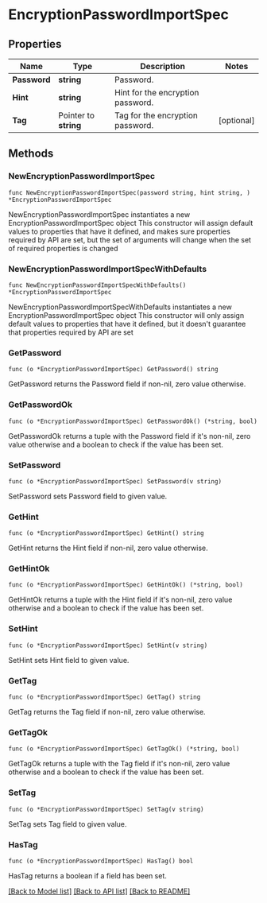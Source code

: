 # EncryptionPasswordImportSpec

## Properties

Name | Type | Description | Notes
------------ | ------------- | ------------- | -------------
**Password** | **string** | Password. | 
**Hint** | **string** | Hint for the encryption password. | 
**Tag** | Pointer to **string** | Tag for the encryption password. | [optional] 

## Methods

### NewEncryptionPasswordImportSpec

`func NewEncryptionPasswordImportSpec(password string, hint string, ) *EncryptionPasswordImportSpec`

NewEncryptionPasswordImportSpec instantiates a new EncryptionPasswordImportSpec object
This constructor will assign default values to properties that have it defined,
and makes sure properties required by API are set, but the set of arguments
will change when the set of required properties is changed

### NewEncryptionPasswordImportSpecWithDefaults

`func NewEncryptionPasswordImportSpecWithDefaults() *EncryptionPasswordImportSpec`

NewEncryptionPasswordImportSpecWithDefaults instantiates a new EncryptionPasswordImportSpec object
This constructor will only assign default values to properties that have it defined,
but it doesn't guarantee that properties required by API are set

### GetPassword

`func (o *EncryptionPasswordImportSpec) GetPassword() string`

GetPassword returns the Password field if non-nil, zero value otherwise.

### GetPasswordOk

`func (o *EncryptionPasswordImportSpec) GetPasswordOk() (*string, bool)`

GetPasswordOk returns a tuple with the Password field if it's non-nil, zero value otherwise
and a boolean to check if the value has been set.

### SetPassword

`func (o *EncryptionPasswordImportSpec) SetPassword(v string)`

SetPassword sets Password field to given value.


### GetHint

`func (o *EncryptionPasswordImportSpec) GetHint() string`

GetHint returns the Hint field if non-nil, zero value otherwise.

### GetHintOk

`func (o *EncryptionPasswordImportSpec) GetHintOk() (*string, bool)`

GetHintOk returns a tuple with the Hint field if it's non-nil, zero value otherwise
and a boolean to check if the value has been set.

### SetHint

`func (o *EncryptionPasswordImportSpec) SetHint(v string)`

SetHint sets Hint field to given value.


### GetTag

`func (o *EncryptionPasswordImportSpec) GetTag() string`

GetTag returns the Tag field if non-nil, zero value otherwise.

### GetTagOk

`func (o *EncryptionPasswordImportSpec) GetTagOk() (*string, bool)`

GetTagOk returns a tuple with the Tag field if it's non-nil, zero value otherwise
and a boolean to check if the value has been set.

### SetTag

`func (o *EncryptionPasswordImportSpec) SetTag(v string)`

SetTag sets Tag field to given value.

### HasTag

`func (o *EncryptionPasswordImportSpec) HasTag() bool`

HasTag returns a boolean if a field has been set.


[[Back to Model list]](../README.md#documentation-for-models) [[Back to API list]](../README.md#documentation-for-api-endpoints) [[Back to README]](../README.md)


